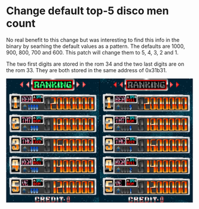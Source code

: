 # Change default top-5 disco men count
No real benefit to this change but was interesting to find this info in the binary by searhing the default values as a pattern. The defaults are 1000, 900, 800, 700 and 600. This patch will change them to 5, 4, 3, 2 and 1.

The two first digits are stored in the rom 34 and the two last digits are on the rom 33. They are both stored in the same address of 0x31b31.

![Alt text](preview.jpg?raw=true "Preview picture")